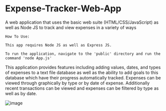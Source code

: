 # Expense-Tracker-Web-App
A web application that uses the basic web suite (HTML/CSS/JavaScript) as well as Node JS to track and view expenses in a variety of ways

```
How To Use:

This app requires Node JS as well as Express JS.

To run the application, navigate to the 'public' directory and run the command 'node App.js'

```

This application provides features including adding values, dates, and types of expenses to a text file database as well as the ability
to add goals to this database which have their progress automatically tracked. Expenses can be viewed through graphically
by type or by date of expense. Additionally recent transactions can be viewed and expenses can be filtered by type as well
as by date.

![image](https://github.com/NathanPerry11/Expense-Tracker-Web-App/assets/122285185/f78d1ee2-6316-454e-b72e-3edf5a32e93b)
